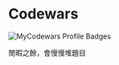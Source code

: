 # Codewars
<img src="https://www.codewars.com/users/HeySunBoy/badges/large" alt="MyCodewars Profile Badges">

閒暇之餘，會慢慢堆題目
